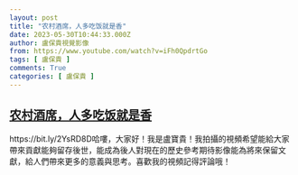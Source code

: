 ```yaml
---
layout: post
title: "农村酒席，人多吃饭就是香"
date: 2023-05-30T10:44:33.000Z
author: 盧保貴視覺影像
from: https://www.youtube.com/watch?v=iFh0QpdrtGo
tags: [ 盧保貴 ]
comments: True
categories: [ 盧保貴 ]
---
```

<!--1685443473000-->
[农村酒席，人多吃饭就是香](https://www.youtube.com/watch?v=iFh0QpdrtGo)
------

<div>
https://bit.ly/2YsRD8D哈嘍，大家好！我是盧寶貴！我拍攝的視頻希望能給大家帶來貢獻能夠留存後世，能成為後人對現在的歷史參考期待影像能為將來保留文獻，給人們帶來更多的意義與思考。喜歡我的視頻記得評論哦！
</div>

